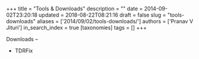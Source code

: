 +++
title = "Tools & Downloads"
description = ""
date = 2014-09-02T23:20:18
updated = 2018-08-22T08:21:16
draft = false
slug = "tools-downloads"
aliases = ['2014/09/02/tools-downloads/']
authors = ['Pranav V Jituri']
in_search_index = true
[taxonomies]
tags = []
+++


Downloads –

 * TDRFix